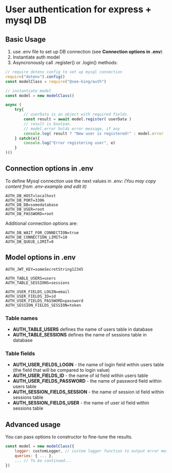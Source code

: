 # User authentication for express + mysql DB

## Basic Usage
1. use .env file to set up DB connection (see **Connection options in .env**) 
2. Instantiate auth model
3. Asyncronously call .register() or .login() methods:

```js
// require dotenv config to set up mysql connection
require("dotenv").config()
const modelClass = require("@see-king/auth")

// instantiate model
const model = new modelClass()

async (
    try{
        // userData is an object with required fields.
        const result = await model.register( userData )
        // result is boolean.
        // model.error holds error message, if any
        console.log( result ? "New user is registered!" : model.error  )
    } catch(e){
        console.log("Error registering user", e)
    }
)()
```

## Connection options in .env

To define Mysql connection use the next values in .env:
*(You may copy content from .env-example and edit it)*
```
AUTH_DB_HOST=localhost
AUTH_DB_PORT=3306
AUTH_DB_DB=somedatabase
AUTH_DB_USER=root
AUTH_DB_PASSWORD=root
```
Additional connection options are:
```
AUTH_DB_WAIT_FOR_CONNECTION=true
AUTH_DB_CONNECTION_LIMIT=10
AUTH_DB_QUEUE_LIMIT=0
```

## Model options in .env
```
AUTH_JWT_KEY=someSecretString12345

AUTH_TABLE_USERS=users
AUTH_TABLE_SESSIONS=sessions

AUTH_USER_FIELDS_LOGIN=email
AUTH_USER_FIELDS_ID=id
AUTH_USER_FIELDS_PASSWORD=password
AUTH_SESSION_FIELDS_SESSION=token
```
### Table names
- **AUTH_TABLE_USERS** defines the name of users table in database
- **AUTH_TABLE_SESSIONS** defines the name of sessions table in database
### Table fields
- **AUTH_USER_FIELDS_LOGIN** - the name of login field within users table (the field that will be compared to login value)
- **AUTH_USER_FIELDS_ID** - the name of id field within users table
- **AUTH_USER_FIELDS_PASSWORD** - the name of password field within users table
- **AUTH_SESSION_FIELDS_SESSION** - the name of session id field within sessions table
- **AUTH_SESSION_FIELDS_USER** - the name of user id field within sessions table

## Advanced usage
You can pass options to constructor to fine-tune the results.
```js
const model = new modelClass({
    logger: customLogger, // custom logger function to output error messages. Defaults to console.log
    queries: { ... },
    ... // To be continued...
})
```